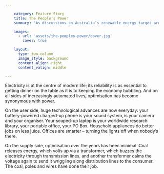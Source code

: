 ```yaml
---

    category: Feature Story
    title: The People's Power
    summary: "As discussions on Australia’s renewable energy target are re-ignited, GEreports asked three renewable-energy supporters what RET certainty would mean—and added the GE perspective, too"

    images:
      - url: 'assets/the-peoples-power/cover.jpg'
        cover: true

    layout:
      type: two-column
      image_style: background
      content_align: right
      content_valign: middle

---
```


Electricity is at the centre of modern life; its reliability is as essential to getting dinner on the table as it is to keeping the economy bubbling. And on all sides of increasingly automated lives, optimisation has become synonymous with power.

On the user side, huge technological advances are now everyday: your battery-powered charged-up phone is your sound system, is your camera and your organiser. Your souped-up laptop is your worldwide research library, your portable office, your PO Box. Household appliances do better jobs on less juice. Offices are smarter – turning the lights off when nobody’s there.

On the supply side, optimisation over the years has been minimal. Coal releases energy, which volts up via a transformer, which buzzes the electricity through transmission lines, and another transformer calms the voltage again to send it wriggling along distribution lines to the consumer. The coal, poles and wires have done their job.
